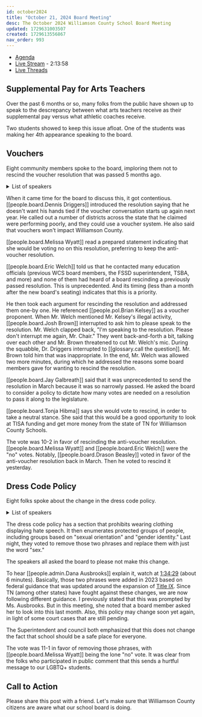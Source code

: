 ```yaml
---
id: october2024
title: "October 21, 2024 Board Meeting"
desc: The October 2024 Williamson County School Board Meeting
updated: 1729631003507
created: 1729613556867
nav_order: 993
---
```


- [Agenda](https://meeting.boeconnect.net/Public/Agenda/566?meeting=659574)
- [Live Stream](https://www.youtube.com/live/fZvTLhXEA00) - 2:13:58
- [Live Threads](https://www.threads.net/@murribu/post/DBZ4lJGJc1B)

## Supplemental Pay for Arts Teachers

Over the past 6 months or so, many folks from the public have shown up to speak to the descrepancy between what arts teachers receive as their supplemental pay versus what athletic coaches receive.

Two students showed to keep this issue afloat. One of the students was making her 4th appearance speaking to the board.

## Vouchers

Eight community members spoke to the board, imploring them not to rescind the voucher resolution that was passed 5 months ago.

<details>
<summary>List of speakers</summary>

- [[people.o.Jared Sullivan]]
- Katie Rose
- [[people.o.Tony Caudill]]
- [[people.o.Kate Keese]]
- Ashley Webster
- [[people.o.Angela Frederick]]
- Laura Seay
- Becca Ripley

</details>

When it came time for the board to discuss this, it got contentious. [[people.board.Dennis Driggers]] introduced the resolution saying that he doesn't want his hands tied if the voucher conversation starts up again next year. He called out a number of districts across the state that he claimed were performing poorly, and they could use a voucher system. He also said that vouchers won't impact Williamson County.

[[people.board.Melissa Wyatt]] read a prepared statement indicating that she would be voting no on this resolution, preferring to keep the anti-voucher resolution.

[[people.board.Eric Welch]] told us that he contacted many education officials (previous WCS board members, the FSSD superintendent, TSBA, and more) and none of them had heard of a board rescinding a previously passed resolution. This is unprecedented. And its timing (less than a month after the new board's seating) indicates that this is a priority.

He then took each argument for rescinding the resolution and addressed them one-by one. He referenced [[people.pol.Brian Kelsey]] as a voucher proponent. When Mr. Welch mentioned Mr. Kelsey's illegal activity, [[people.board.Josh Brown]] interrupted to ask him to please speak to the resolution. Mr. Welch clapped back, "I'm speaking to the resolution. Please don't interrupt me again, Mr. Chair." They went back-and-forth a bit, talking over each other and Mr. Brown threatened to cut Mr. Welch's mic. During the squabble, Dr. Driggers interrupted to [[glossary.call the question]]. Mr. Brown told him that was inappropriate. In the end, Mr. Welch was allowed two more minutes, during which he addressed the reasons some board members gave for wanting to rescind the resolution.

[[people.board.Jay Galbreath]] said that it was unprecedented to send the resolution in March because it was so narrowly passed. He asked the board to consider a policy to dictate how many votes are needed on a resolution to pass it along to the legislature.

[[people.board.Tonja Hibma]] says she would vote to rescind, in order to take a neutral stance. She said that this would be a good opportunity to look at TISA funding and get more money from the state of TN for Williamson County Schools.

The vote was 10-2 in favor of rescinding the anti-voucher resolution. [[people.board.Melissa Wyatt]] and [[people.board.Eric Welch]] were the "no" votes. Notably, [[people.board.Drason Beasley]] voted in favor of the anti-voucher resolution back in March. Then he voted to rescind it yesterday.

## Dress Code Policy

Eight folks spoke about the change in the dress code policy.

<details>
<summary>List of speakers</summary>

- Ashley Webster
- Amy Duncan
- [[people.o.Eve Boger]]
- Laura Seay
- Becca Ripley
- 3 students

</details>

The dress code policy has a section that prohibits wearing clothing displaying hate speech. It then enumerates protected groups of people, including groups based on "sexual orientation" and "gender identity." Last night, they voted to remove those two phrases and replace them with just the word "sex."

The speakers all asked the board to please not make this change.

To hear [[people.admin.Dana Ausbrooks]] explain it, watch at [1:34:29](https://www.youtube.com/live/fZvTLhXEA00?t=5655) (about 6 minutes). Basically, those two phrases were added in 2023 based on federal guidance that was updated around the expansion of [Title IX](https://en.wikipedia.org/wiki/Title_IX). Since TN (among other states) have fought against these changes, we are now following different guidance. I previously stated that this was prompted by Ms. Ausbrooks. But in this meeting, she noted that a board member asked her to look into this last month. Also, this policy may change soon yet again, in light of some court cases that are still pending.

The Superintendent and council both emphasized that this does not change the fact that school should be a safe place for everyone.

The vote was 11-1 in favor of removing those phrases, with [[people.board.Melissa Wyatt]] being the lone "no" vote. It was clear from the folks who participated in public comment that this sends a hurtful message to our LGBTQ+ students.

## Call to Action

Please share this post with a friend. Let's make sure that Williamson County citizens are aware what our school board is doing.
